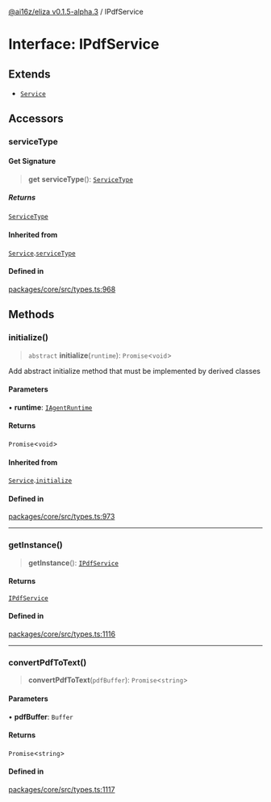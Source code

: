 [@ai16z/eliza v0.1.5-alpha.3](../index.md) / IPdfService

# Interface: IPdfService

## Extends

- [`Service`](../classes/Service.md)

## Accessors

### serviceType

#### Get Signature

> **get** **serviceType**(): [`ServiceType`](../enumerations/ServiceType.md)

##### Returns

[`ServiceType`](../enumerations/ServiceType.md)

#### Inherited from

[`Service`](../classes/Service.md).[`serviceType`](../classes/Service.md#serviceType-1)

#### Defined in

[packages/core/src/types.ts:968](https://github.com/deepfates/eliza/blob/main/packages/core/src/types.ts#L968)

## Methods

### initialize()

> `abstract` **initialize**(`runtime`): `Promise`\<`void`\>

Add abstract initialize method that must be implemented by derived classes

#### Parameters

• **runtime**: [`IAgentRuntime`](IAgentRuntime.md)

#### Returns

`Promise`\<`void`\>

#### Inherited from

[`Service`](../classes/Service.md).[`initialize`](../classes/Service.md#initialize)

#### Defined in

[packages/core/src/types.ts:973](https://github.com/deepfates/eliza/blob/main/packages/core/src/types.ts#L973)

***

### getInstance()

> **getInstance**(): [`IPdfService`](IPdfService.md)

#### Returns

[`IPdfService`](IPdfService.md)

#### Defined in

[packages/core/src/types.ts:1116](https://github.com/deepfates/eliza/blob/main/packages/core/src/types.ts#L1116)

***

### convertPdfToText()

> **convertPdfToText**(`pdfBuffer`): `Promise`\<`string`\>

#### Parameters

• **pdfBuffer**: `Buffer`

#### Returns

`Promise`\<`string`\>

#### Defined in

[packages/core/src/types.ts:1117](https://github.com/deepfates/eliza/blob/main/packages/core/src/types.ts#L1117)
